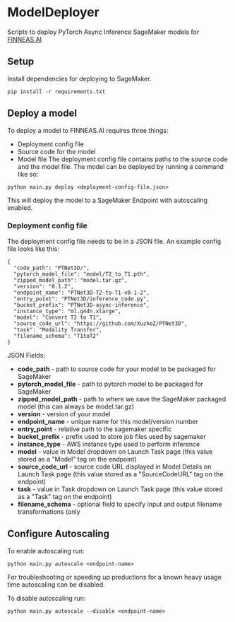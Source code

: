 # ModelDeployer
Scripts to deploy PyTorch Async Inference SageMaker models for [FINNEAS.AI](https://www.finneas.ai/)

## Setup
Install dependencies for deploying to SageMaker.
```console
pip install -r requirements.txt
```

## Deploy a model
To deploy a model to FINNEAS.AI requires three things:
- Deployment config file
- Source code for the model
- Model file
The deployment config file contains paths to the source code and the model file.
The model can be deployed by running a command like so:
```console
python main.py deploy <deployment-config-file.json>
```
This will deploy the model to a SageMaker Endpoint with autoscaling enabled.

### Deployment config file
The deployment config file needs to be in a JSON file.
An example config file looks like this:
```
{
  "code_path": "PTNet3D/",
  "pytorch_model_file": "model/T2_to_T1.pth",
  "zipped_model_path": "model.tar.gz",
  "version": "0.1.2",
  "endpoint_name": "PTNet3D-T2-to-T1-v0-1-2",
  "entry_point": "PTNet3D/inference_code.py",
  "bucket_prefix": "PTNet3D-async-inference",
  "instance_type": "ml.g4dn.xlarge",
  "model": "Convert T2 to T1",
  "source_code_url": "https://github.com/XuzheZ/PTNet3D",
  "task": "Modality Transfer",
  "filename_schema": "T1toT2"
}
```
JSON Fields:
- __code_path__ - path to source code for your model to be packaged for SageMaker
- __pytorch_model_file__ - path to pytorch model to be packaged for SageMaker
- __zipped_model_path__ - path to where we save the SageMaker packaged model (this can always be model.tar.gz)
- __version__ - version of your model
- __endpoint_name__ - unique name for this model/version number
- __entry_point__ - relative path to the sagemaker specific
- __bucket_prefix__ - prefix used to store job files used by sagemaker 
- __instance_type__ - AWS instance type used to perform inference
- __model__ - value in Model dropdown on Launch Task page (this value stored as a "Model" tag on the endpoint)
- __source_code_url__ - source code URL displayed in Model Details on Launch Task page (this value stored as a "SourceCodeURL" tag on the endpoint)
- __task__ - value in Task dropdown on Launch Task page (this value stored as a "Task" tag on the endpoint)
- __filename_schema__ - optional field to specify input and output filename transformations (only 

## Configure Autoscaling
To enable autoscaling run:
```console
python main.py autoscale <endpoint-name>
```

For troubleshooting or speeding up preductions for a known heavy usage time autoscaling can be disabled.

To disable autoscaling run:
```console
python main.py autoscale --disable <endpoint-name>
```
